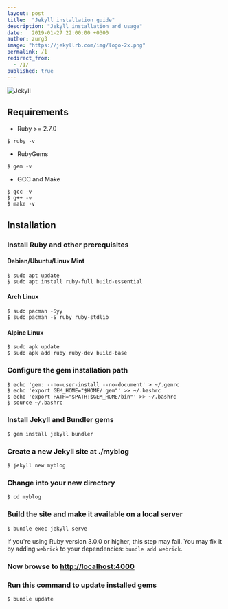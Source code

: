 ```yaml
---
layout: post
title:  "Jekyll installation guide"
description: "Jekyll installation and usage"
date:   2019-01-27 22:00:00 +0300
author: zurg3
image: "https://jekyllrb.com/img/logo-2x.png"
permalink: /1
redirect_from:
  - /1/
published: true
---
```

![Jekyll](https://jekyllrb.com/img/logo-2x.png)

## Requirements

- Ruby >= 2.7.0

```
$ ruby -v
```

- RubyGems

```
$ gem -v
```

- GCC and Make

```
$ gcc -v
$ g++ -v
$ make -v
```

## Installation

### Install Ruby and other prerequisites

#### Debian/Ubuntu/Linux Mint

```
$ sudo apt update
$ sudo apt install ruby-full build-essential
```

#### Arch Linux

```
$ sudo pacman -Syy
$ sudo pacman -S ruby ruby-stdlib
```

#### Alpine Linux

```
$ sudo apk update
$ sudo apk add ruby ruby-dev build-base
```

### Configure the gem installation path

```
$ echo 'gem: --no-user-install --no-document' > ~/.gemrc
$ echo 'export GEM_HOME="$HOME/.gem"' >> ~/.bashrc
$ echo 'export PATH="$PATH:$GEM_HOME/bin"' >> ~/.bashrc
$ source ~/.bashrc
```

### Install Jekyll and Bundler gems

```
$ gem install jekyll bundler
```

### Create a new Jekyll site at **./myblog**

```
$ jekyll new myblog
```

### Change into your new directory

```
$ cd myblog
```

### Build the site and make it available on a local server

```
$ bundle exec jekyll serve
```

If you're using Ruby version 3.0.0 or higher, this step may fail. You may fix it by adding `webrick` to your dependencies: `bundle add webrick`.

### Now browse to [http://localhost:4000](http://localhost:4000)

### Run this command to update installed gems

```
$ bundle update
```

